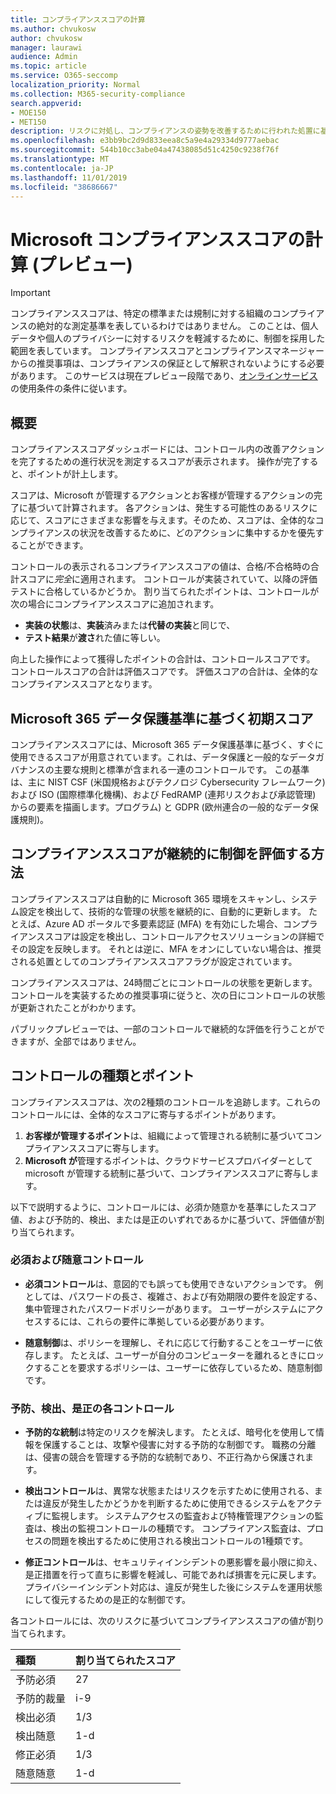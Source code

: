 ```yaml
---
title: コンプライアンススコアの計算
ms.author: chvukosw
author: chvukosw
manager: laurawi
audience: Admin
ms.topic: article
ms.service: O365-seccomp
localization_priority: Normal
ms.collection: M365-security-compliance
search.appverid:
- MOE150
- MET150
description: リスクに対処し、コンプライアンスの姿勢を改善するために行われた処置に基づいて、Microsoft コンプライアンススコアが個人のスコアを計算する方法について理解します。
ms.openlocfilehash: e3bb9bc2d9d833eea8c5a9e4a29334d9777aebac
ms.sourcegitcommit: 544b10cc3abe04a47438085d51c4250c9238f76f
ms.translationtype: MT
ms.contentlocale: ja-JP
ms.lasthandoff: 11/01/2019
ms.locfileid: "38686667"
---
```

# <a name="microsoft-compliance-score-calculation-preview"></a>Microsoft コンプライアンススコアの計算 (プレビュー)

> [!IMPORTANT]
> コンプライアンススコアは、特定の標準または規制に対する組織のコンプライアンスの絶対的な測定基準を表しているわけではありません。 このことは、個人データや個人のプライバシーに対するリスクを軽減するために、制御を採用した範囲を表しています。 コンプライアンススコアとコンプライアンスマネージャーからの推奨事項は、コンプライアンスの保証として解釈されないようにする必要があります。 このサービスは現在プレビュー段階であり、[オンラインサービス](https://go.microsoft.com/fwlink/?linkid=2108910)の使用条件の条件に従います。

## <a name="overview"></a>概要

コンプライアンススコアダッシュボードには、コントロール内の改善アクションを完了するための進行状況を測定するスコアが表示されます。 操作が完了すると、ポイントが計上します。

スコアは、Microsoft が管理するアクションとお客様が管理するアクションの完了に基づいて計算されます。 各アクションは、発生する可能性のあるリスクに応じて、スコアにさまざまな影響を与えます。そのため、スコアは、全体的なコンプライアンスの状況を改善するために、どのアクションに集中するかを優先することができます。

コントロールの表示されるコンプライアンススコアの値は、合格/不合格時の合計スコアに*完全*に適用されます。 コントロールが実装されていて、以降の評価テストに合格しているかどうか。 割り当てられたポイントは、コントロールが次の場合にコンプライアンススコアに追加されます。

- **実装の状態**は、**実装**済みまたは**代替の実装**と同じで、
- **テスト結果**が**渡さ**れた値に等しい。

向上した操作によって獲得したポイントの合計は、コントロールスコアです。 コントロールスコアの合計は評価スコアです。 評価スコアの合計は、全体的なコンプライアンススコアとなります。

## <a name="initial-score-based-on-microsoft-365-data-protection-baseline"></a>Microsoft 365 データ保護基準に基づく初期スコア
  
コンプライアンススコアには、Microsoft 365 データ保護基準に基づく、すぐに使用できるスコアが用意されています。これは、データ保護と一般的なデータガバナンスの主要な規則と標準が含まれる一連のコントロールです。 この基準は、主に NIST CSF (米国規格およびテクノロジ Cybersecurity フレームワーク) および ISO (国際標準化機構)、および FedRAMP (連邦リスクおよび承認管理) からの要素を描画します。プログラム) と GDPR (欧州連合の一般的なデータ保護規則)。

## <a name="how-compliance-score-continuously-assesses-controls"></a>コンプライアンススコアが継続的に制御を評価する方法

コンプライアンススコアは自動的に Microsoft 365 環境をスキャンし、システム設定を検出して、技術的な管理の状態を継続的に、自動的に更新します。 たとえば、Azure AD ポータルで多要素認証 (MFA) を有効にした場合、コンプライアンススコアは設定を検出し、コントロールアクセスソリューションの詳細でその設定を反映します。 それとは逆に、MFA をオンにしていない場合は、推奨される処置としてのコンプライアンススコアフラグが設定されています。

コンプライアンススコアは、24時間ごとにコントロールの状態を更新します。 コントロールを実装するための推奨事項に従うと、次の日にコントロールの状態が更新されたことがわかります。

パブリックプレビューでは、一部のコントロールで継続的な評価を行うことができますが、全部ではありません。
  
## <a name="control-types-and-points"></a>コントロールの種類とポイント

コンプライアンススコアは、次の2種類のコントロールを追跡します。これらのコントロールには、全体的なスコアに寄与するポイントがあります。

1. **お客様が管理するポイント**は、組織によって管理される統制に基づいてコンプライアンススコアに寄与します。
2. **Microsoft が**管理するポイントは、クラウドサービスプロバイダーとして microsoft が管理する統制に基づいて、コンプライアンススコアに寄与します。

以下で説明するように、コントロールには、必須か随意かを基準にしたスコア値、および予防的、検出、または是正のいずれであるかに基づいて、評価値が割り当てられます。

### <a name="mandatory-and-discretionary-controls"></a>必須および随意コントロール

 - **必須コントロール**は、意図的でも誤っても使用できないアクションです。 例としては、パスワードの長さ、複雑さ、および有効期限の要件を設定する、集中管理されたパスワードポリシーがあります。 ユーザーがシステムにアクセスするには、これらの要件に準拠している必要があります。
  
 - **随意制御**は、ポリシーを理解し、それに応じて行動することをユーザーに依存します。 たとえば、ユーザーが自分のコンピューターを離れるときにロックすることを要求するポリシーは、ユーザーに依存しているため、随意制御です。
  
### <a name="preventative-detective-and-corrective-controls"></a>予防、検出、是正の各コントロール
  
 - **予防的な統制**は特定のリスクを解決します。 たとえば、暗号化を使用して情報を保護することは、攻撃や侵害に対する予防的な制御です。 職務の分離は、侵害の競合を管理する予防的な統制であり、不正行為から保護されます。
  
 - **検出コントロール**は、異常な状態またはリスクを示すために使用される、または違反が発生したかどうかを判断するために使用できるシステムをアクティブに監視します。 システムアクセスの監査および特権管理アクションの監査は、検出の監視コントロールの種類です。 コンプライアンス監査は、プロセスの問題を検出するために使用される検出コントロールの1種類です。
  
- **修正コントロール**は、セキュリティインシデントの悪影響を最小限に抑え、是正措置を行って直ちに影響を軽減し、可能であれば損害を元に戻します。 プライバシーインシデント対応は、違反が発生した後にシステムを運用状態にして復元するための是正的な制御です。
  
各コントロールには、次のリスクに基づいてコンプライアンススコアの値が割り当てられます。

|**種類**|**割り当てられたスコア**|
|:-----|:-----|
| 予防必須 | 27 |
| 予防的裁量 | i-9 |
| 検出必須 | 1/3 |
| 検出随意 | 1-d |
| 修正必須 | 1/3 |
| 随意随意 | 1-d |
  